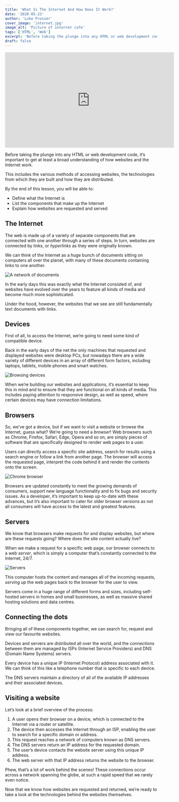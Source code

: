 ```yaml
---
title: 'What Is The Internet And How Does It Work?'
date: '2020-05-23'
author: 'Luke Prosser'
cover_image: 'internet.jpg'
image_alt: 'Picture of internet cafe'
tags: ['HTML', 'Web']
excerpt: 'Before taking the plunge into any HTML or web development code, it’s important to get at least a broad understanding of how websites and the Internet work. This includes the various methods of accessing websites, the technologies from which they are built and how they are distributed.'
draft: false
---
```


<iframe width="560" height="315" src="https://www.youtube.com/embed/TTv55QOY4K0" frameborder="0" allow="accelerometer; autoplay; encrypted-media; gyroscope; picture-in-picture" allowfullscreen></iframe>

Before taking the plunge into any HTML or web development code, it’s important to get at least a broad understanding of how websites and the Internet work.

This includes the various methods of accessing websites, the technologies from which they are built and how they are distributed.

By the end of this lesson, you will be able to:

- Define what the Internet is
- List the components that make up the Internet
- Explain how websites are requested and served

## The Internet

The web is made up of a variety of separate components that are connected with one another through a series of steps. In turn, websites are connected by links, or _hyperlinks_ as they were originally known.

We can think of the Internet as a huge bunch of documents sitting on computers all over the planet, with many of these documents containing links to one another.

![A network of documents](./documents.png 'A network of documents')

In the early days this was exactly what the Internet consisted of, and websites have evolved over the years to feature all kinds of media and become much more sophisticated.

Under the hood, however, the websites that we see are still fundamentally text documents with links.

## Devices

First of all, to access the Internet, we’re going to need some kind of compatible device.

Back in the early days of the net the only machines that requested and displayed websites were desktop PCs, but nowadays there are a wide variety of different devices in an array of different form factors, including laptops, tablets, mobile phones and smart watches.

![Browsing devices](./devices.jpg 'Browsing devices')

When we’re building our websites and applications, it’s essential to keep this in mind and to ensure that they are functional on all kinds of media. This includes paying attention to responsive design, as well as speed, where certain devices may have connection limitations.

## Browsers

So, we’ve got a device, but if we want to visit a website or browse the Internet, guess what? We’re going to need a _browser_! Web browsers such as Chrome, Firefox, Safari, Edge, Opera and so on, are simply pieces of software that are specifically designed to render web pages to a user.

Users can directly access a specific site address, search for results using a search engine or follow a link from another page. The browser will access the requested page, interpret the code behind it and render the contents onto the screen.

![Chrome browser](./browser.jpg 'Chrome browser')

Browsers are updated constantly to meet the growing demands of consumers, support new language functionality and to fix bugs and security issues. As a developer, it’s important to keep up-to-date with these advances, but it’s also important to cater for older browser versions as not all consumers will have access to the latest and greatest features.

## Servers

We know that browsers make requests for and display websites, but where are these requests going? Where does the site content actually live?

When we make a request for a specific web page, our browser connects to a web _server_, which is simply a computer that’s constantly connected to the Internet, 24/7.

![Servers](./servers.jpg 'Servers')

This computer hosts the content and manages all of the incoming requests, _serving up_ the web pages back to the browser for the user to view.

Servers come in a huge range of different forms and sizes, including self-hosted servers in homes and small businesses, as well as massive shared hosting solutions and data centres.

## Connecting the dots

Bringing all of these components together, we can search for, request and view our favourite websites.

Devices and servers are distributed all over the world, and the connections between them are managed by ISPs (Internet Service Providers) and DNS (Domain Name Systems) servers.

Every device has a unique IP (Internet Protocol) address associated with it. We can think of this like a telephone number that is specific to each device.

The DNS servers maintain a directory of all of the available IP addresses and their associated devices.

## Visiting a website

Let’s look at a brief overview of the process:

1. A user opens their browser on a device, which is connected to the Internet via a router or satellite.
2. The device then accesses the Internet through an ISP, enabling the user to search for a specific domain or address.
3. This request reaches a network of computers known as DNS servers.
4. The DNS servers return an IP address for the requested domain.
5. The user’s device contacts the website server using this unique IP address.
6. The web server with that IP address returns the website to the browser.

Phew, that’s a lot of work behind the scenes! These connections occur across a network spanning the globe, at such a rapid speed that we rarely even notice.

Now that we know how websites are requested and returned, we’re ready to take a look at the technologies behind the websites themselves.
